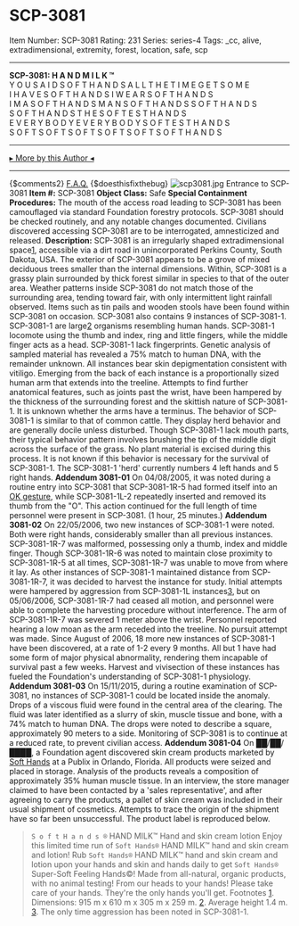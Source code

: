 # SCP-3081
Item Number: SCP-3081
Rating: 231
Series: series-4
Tags: _cc, alive, extradimensional, extremity, forest, location, safe, scp

---

**SCP-3081: H A N D M I L K ™**  
Y O U S A I D S O F T H A N D S A L L T H E T I M E G E T S O M E  
I H A V E S O F T H A N D S I W E A R S O F T H A N D S  
I M A S O F T H A N D S M A N S O F T H A N D S S O F T H A N D S  
S O F T H A N D S T H E S O F T E S T H A N D S  
E V E R Y B O D Y E V E R Y B O D Y S O F T E S T H A N D S  
S O F T S O F T S O F T S O F T S O F T S O F T H A N D S
* * *
[▸ More by this Author ◂](http://scp-wiki.wikidot.com/personnel-file-t-lees)
* * *
{$comments2}
[F.A.Q.](https://scp-wiki.wikidot.com/component:info-ayers)
{$doesthisfixthebug}
![scp3081.jpg](https://scp-wiki.wdfiles.com/local--files/scp-3081/scp3081.jpg)
Entrance to SCP-3081
**Item #:** SCP-3081
**Object Class:** Safe
**Special Containment Procedures:** The mouth of the access road leading to SCP-3081 has been camouflaged via standard Foundation forestry protocols. SCP-3081 should be checked routinely, and any notable changes documented. Civilians discovered accessing SCP-3081 are to be interrogated, amnesticized and released.
**Description:** SCP-3081 is an irregularly shaped extradimensional space[1](javascript:;), accessible via a dirt road in unincorporated Perkins County, South Dakota, USA. The exterior of SCP-3081 appears to be a grove of mixed deciduous trees smaller than the internal dimensions. Within, SCP-3081 is a grassy plain surrounded by thick forest similar in species to that of the outer area. Weather patterns inside SCP-3081 do not match those of the surrounding area, tending toward fair, with only intermittent light rainfall observed. Items such as tin pails and wooden stools have been found within SCP-3081 on occasion. SCP-3081 also contains 9 instances of SCP-3081-1.
SCP-3081-1 are large[2](javascript:;) organisms resembling human hands. SCP-3081-1 locomote using the thumb and index, ring and little fingers, while the middle finger acts as a head. SCP-3081-1 lack fingerprints. Genetic analysis of sampled material has revealed a 75% match to human DNA, with the remainder unknown. All instances bear skin depigmentation consistent with vitiligo.
Emerging from the back of each instance is a proportionally sized human arm that extends into the treeline. Attempts to find further anatomical features, such as joints past the wrist, have been hampered by the thickness of the surrounding forest and the skittish nature of SCP-3081-1. It is unknown whether the arms have a terminus.
The behavior of SCP-3081-1 is similar to that of common cattle. They display herd behavior and are generally docile unless disturbed. Though SCP-3081-1 lack mouth parts, their typical behavior pattern involves brushing the tip of the middle digit across the surface of the grass. No plant material is excised during this process. It is not known if this behavior is necessary for the survival of SCP-3081-1.
The SCP-3081-1 'herd' currently numbers 4 left hands and 5 right hands.
**Addendum 3081-01**
On 04/08/2005, it was noted during a routine entry into SCP-3081 that SCP-3081-1R-5 had formed itself into an [OK gesture](https://en.wikipedia.org/wiki/OK_\(gesture\)), while SCP-3081-1L-2 repeatedly inserted and removed its thumb from the "O". This action continued for the full length of time personnel were present in SCP-3081. (1 hour, 25 minutes.)
**Addendum 3081-02**
On 22/05/2006, two new instances of SCP-3081-1 were noted. Both were right hands, considerably smaller than all previous instances. SCP-3081-1R-7 was malformed, possessing only a thumb, index and middle finger. Though SCP-3081-1R-6 was noted to maintain close proximity to SCP-3081-1R-5 at all times, SCP-3081-1R-7 was unable to move from where it lay.
As other instances of SCP-3081-1 maintained distance from SCP-3081-1R-7, it was decided to harvest the instance for study. Initial attempts were hampered by aggression from SCP-3081-1L instances[3](javascript:;), but on 05/06/2006, SCP-3081-1R-7 had ceased all motion, and personnel were able to complete the harvesting procedure without interference.
The arm of SCP-3081-1R-7 was severed 1 meter above the wrist. Personnel reported hearing a low moan as the arm receded into the treeline. No pursuit attempt was made.
Since August of 2006, 18 more new instances of SCP-3081-1 have been discovered, at a rate of 1-2 every 9 months. All but 1 have had some form of major physical abnormality, rendering them incapable of survival past a few weeks. Harvest and vivisection of these instances has fueled the Foundation's understanding of SCP-3081-1 physiology.
**Addendum 3081-03**
On 15/11/2015, during a routine examination of SCP-3081, no instances of SCP-3081-1 could be located inside the anomaly. Drops of a viscous fluid were found in the central area of the clearing. The fluid was later identified as a slurry of skin, muscle tissue and bone, with a 74% match to human DNA. The drops were noted to describe a square, approximately 90 meters to a side.
Monitoring of SCP-3081 is to continue at a reduced rate, to prevent civilian access.
**Addendum 3081-04**
On ██/██/████, a Foundation agent discovered skin cream products marketed by [Soft Hands](http://www.scp-wiki.net/scp-2494) at a Publix in Orlando, Florida. All products were seized and placed in storage. Analysis of the products reveals a composition of approximately 35% human muscle tissue.
In an interview, the store manager claimed to have been contacted by a 'sales representative', and after agreeing to carry the products, a pallet of skin cream was included in their usual shipment of cosmetics. Attempts to trace the origin of the shipment have so far been unsuccessful.
The product label is reproduced below.
> `S o f t H a n d s ®`
> HAND MILK™
> Hand and skin cream lotion
> Enjoy this limited time run of `Soft Hands®` HAND MILK™ hand and skin cream and lotion! Rub `Soft Hands®` HAND MILK™ hand and skin cream and lotion upon your hands and skin and hands daily to get `Soft Hands®` Super-Soft Feeling Hands©! Made from all-natural, organic products, with no animal testing! From our heads to your hands!
> Please take care of your hands. They're the only hands you'll get.
Footnotes
[1](javascript:;). Dimensions: 915 m x 610 m x 305 m x 259 m.
[2](javascript:;). Average height 1.4 m.
[3](javascript:;). The only time aggression has been noted in SCP-3081-1.